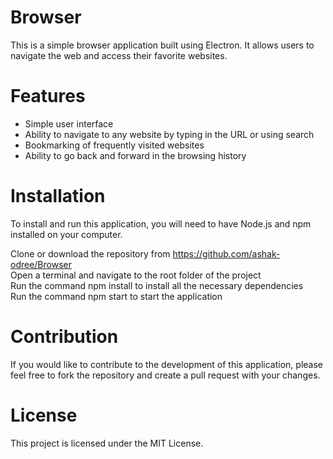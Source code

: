# Browser
This is a simple browser application built using Electron. It allows users to navigate the web and access their favorite websites.

# Features
 - Simple user interface
 - Ability to navigate to any website by typing in the URL or using search
 - Bookmarking of frequently visited websites
 - Ability to go back and forward in the browsing history

# Installation
To install and run this application, you will need to have Node.js and npm installed on your computer. <br>

Clone or download the repository from https://github.com/ashak-odree/Browser <br>
Open a terminal and navigate to the root folder of the project <br>
Run the command npm install to install all the necessary dependencies <br>
Run the command npm start to start the application <br>

# Contribution
If you would like to contribute to the development of this application, please feel free to fork the repository and create a pull request with your changes.

# License
This project is licensed under the MIT License.
